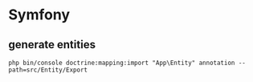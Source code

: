 # Symfony

## generate entities

`php bin/console doctrine:mapping:import "App\Entity" annotation --path=src/Entity/Export`
